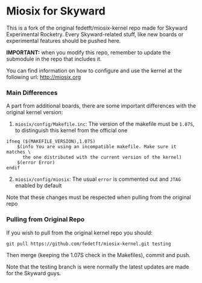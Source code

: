 
# Miosix for Skyward

This is a fork of the original fedetft/miosix-kernel repo made for Skyward Experimental Rocketry. Every Skyward-related stuff, like new boards or experimental features should be pushed here.

**IMPORTANT:** when you modify this repo, remember to update the submodule in the repo that includes it.

You can find information on how to configure and use the kernel
at the following url: http://miosix.org


### Main Differences

A part from additional boards, there are some important differences with the original kernel version:

1. `miosix/config/Makefile.inc`: The version of the makefile must be `1.07S`, to distinguish this kernel from the official one

```
ifneq ($(MAKEFILE_VERSION),1.07S)
    $(info You are using an incompatible makefile. Make sure it matches \
      the one distributed with the current version of the kernel)
    $(error Error)
endif
```

2. `miosix/config/miosix`: The usual `error` is commented out and `JTAG` enabled by default

Note that these changes must be respected when pulling from the original repo


### Pulling from Original Repo

If you wish to pull from the original kernel repo you should:

```
git pull https://github.com/fedetft/miosix-kernel.git testing
```

Then merge (keeping the 1.07S check in the Makefiles), commit and push.

Note that the testing branch is were normally the latest updates
are made for the Skyward guys.
